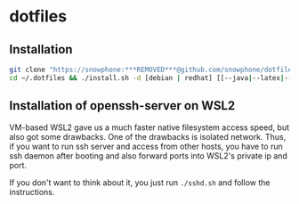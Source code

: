 # dotfiles

## Installation
~~~bash
git clone "https://snowphone:***REMOVED***@github.com/snowphone/dotfiles" ~/.dotfiles && \
cd ~/.dotfiles && ./install.sh -d [debian | redhat] [[--java|--latex|--boost|--fun] | [--all|-a]]
~~~

## Installation of openssh-server on WSL2
VM-based WSL2 gave us a much faster native filesystem access speed, but also got some drawbacks. One of the drawbacks is isolated network. Thus, if you want to run ssh server and access from other hosts, you  have to run ssh daemon after booting and also forward ports into WSL2's private ip and port.

If you don't want to think about it, you just run `./sshd.sh` and follow the instructions.

